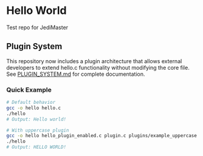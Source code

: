 # Hello World
Test repo for JediMaster

## Plugin System

This repository now includes a plugin architecture that allows external developers to extend hello.c functionality without modifying the core file. See [PLUGIN_SYSTEM.md](PLUGIN_SYSTEM.md) for complete documentation.

### Quick Example

```bash
# Default behavior
gcc -o hello hello.c
./hello
# Output: Hello world!

# With uppercase plugin
gcc -o hello hello_plugin_enabled.c plugin.c plugins/example_uppercase.c -DLOAD_UPPERCASE
./hello
# Output: HELLO WORLD!
```
